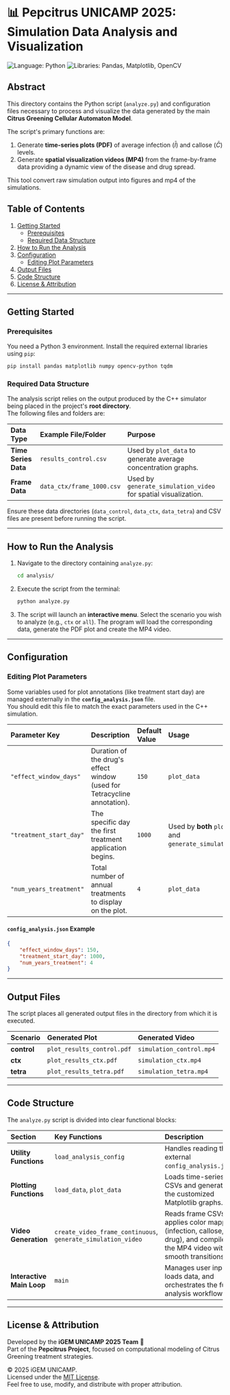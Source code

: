 # 📊 Pepcitrus UNICAMP 2025: Simulation Data Analysis and Visualization

![Language: Python](https://img.shields.io/badge/Language-Python-blue.svg)
![Libraries: Pandas, Matplotlib, OpenCV](https://img.shields.io/badge/Libraries-Pandas%2C%20Matplotlib%2C%20OpenCV-yellow.svg)

## Abstract

This directory contains the Python script (`analyze.py`) and configuration files necessary to process and visualize the data generated by the main **Citrus Greening Cellular Automaton Model**.

The script's primary functions are:
1. Generate **time-series plots (PDF)** of average infection ($\bar{I}$) and callose ($\bar{C}$) levels.
2. Generate **spatial visualization videos (MP4)** from the frame-by-frame data providing a dynamic view of the disease and drug spread.

This tool convert raw simulation output into figures and mp4 of the simulations.


## Table of Contents

1. [Getting Started](#getting-started)
   * [Prerequisites](#prerequisites)
   * [Required Data Structure](#required-data-structure)
2. [How to Run the Analysis](#how-to-run-the-analysis)
3. [Configuration](#configuration)
   * [Editing Plot Parameters](#editing-plot-parameters)
4. [Output Files](#output-files)
5. [Code Structure](#code-structure)
6. [License & Attribution](#license--attribution)

---

## Getting Started

### Prerequisites

You need a Python 3 environment. Install the required external libraries using `pip`:

```bash
pip install pandas matplotlib numpy opencv-python tqdm
```

### Required Data Structure

The analysis script relies on the output produced by the C++ simulator being placed in the project's **root directory**.  
The following files and folders are:

| Data Type | Example File/Folder | Purpose |
| :--- | :--- | :--- |
| **Time Series Data** | `results_control.csv` | Used by `plot_data` to generate average concentration graphs. |
| **Frame Data** | `data_ctx/frame_1000.csv` | Used by `generate_simulation_video` for spatial visualization. |

Ensure these data directories (`data_control`, `data_ctx`, `data_tetra`) and CSV files are present before running the script.

---

## How to Run the Analysis

1. Navigate to the directory containing `analyze.py`:

   ```bash
   cd analysis/ 
   ```

2. Execute the script from the terminal:

   ```bash
   python analyze.py
   ```

3. The script will launch an **interactive menu**. 
   Select the scenario you wish to analyze (e.g., `ctx` or `all`). 
   The program will load the corresponding data, generate the PDF plot and create the MP4 video.

---

## Configuration

### Editing Plot Parameters

Some variables used for plot annotations (like treatment start day) are managed externally in the **`config_analysis.json`** file.  
You should edit this file to match the exact parameters used in the C++ simulation.

| Parameter Key | Description | Default Value | Usage |
| :--- | :--- | :--- | :--- |
| `"effect_window_days"` | Duration of the drug's effect window (used for Tetracycline annotation). | `150` | `plot_data` |
| `"treatment_start_day"` | The specific day the first treatment application begins. | `1000` | Used by **both** `plot_data` and `generate_simulation_video`. |
| `"num_years_treatment"` | Total number of annual treatments to display on the plot. | `4` | `plot_data` |

#### `config_analysis.json` Example

```json
{
    "effect_window_days": 150,
    "treatment_start_day": 1000,
    "num_years_treatment": 4
}
```

---

## Output Files

The script places all generated output files in the directory from which it is executed.

| Scenario | Generated Plot | Generated Video |
| :--- | :--- | :--- |
| **control** | `plot_results_control.pdf` | `simulation_control.mp4` |
| **ctx** | `plot_results_ctx.pdf` | `simulation_ctx.mp4` |
| **tetra** | `plot_results_tetra.pdf` | `simulation_tetra.mp4` |

---

## Code Structure

The `analyze.py` script is divided into clear functional blocks:

| Section | Key Functions | Description |
| :--- | :--- | :--- |
| **Utility Functions** | `load_analysis_config` | Handles reading the external `config_analysis.json`. |
| **Plotting Functions** | `load_data`, `plot_data` | Loads time-series CSVs and generates the customized Matplotlib graphs. |
| **Video Generation** | `create_video_frame_continuous`, `generate_simulation_video` | Reads frame CSVs, applies color mapping (infection, callose, drug), and compiles the MP4 video with smooth transitions. |
| **Interactive Main Loop** | `main` | Manages user input, loads data, and orchestrates the full analysis workflow. |

---

## License & Attribution

Developed by the **iGEM UNICAMP 2025 Team** 🧪  
Part of the **Pepcitrus Project**, focused on computational modeling of Citrus Greening treatment strategies.  

© 2025 iGEM UNICAMP.  
Licensed under the [MIT License](https://opensource.org/licenses/MIT).  
Feel free to use, modify, and distribute with proper attribution.

